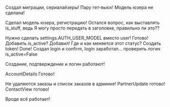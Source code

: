 Создал миграции, сериалайзеры! Пару гет-вьюх! Модель юзера не сделана!

Сделал модель юзера, регистрацию! Остался вопрос, как выставлять is_stuff, ведь Я могу просто передать в заголовке, 
правильно ли это??

Нужно сделать settings.AUTH_USER_MODEL вместо user! Готово!
Добавить is_active? Добавил! Где и как меняется этот статус?
Создать token! Done!
Создал login и confirm, login заработал... проверить логин is_active=False

Создание, подтверждение и логин работают!

AccountDetails Готово!

Не удаляются заказы и список заказов в админке!
PartnerUpdate готово!
ContactView готово!

Вроде всё работает!
